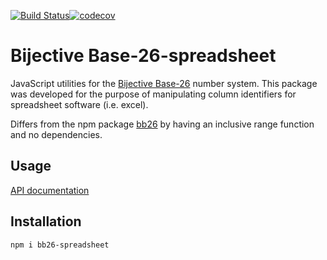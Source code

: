 [![Build Status](https://travis-ci.com/istareatscreens/bb26-spreadsheet.svg?branch=master)](https://travis-ci.com/istareatscreens/bb26-spreadsheet)[![codecov](https://codecov.io/gh/istareatscreens/bb26-spreadsheet/branch/master/graph/badge.svg)](https://codecov.io/gh/istareatscreens/bb26-spreadsheet)

# Bijective Base-26-spreadsheet

JavaScript utilities for the [Bijective Base-26](https://en.wikipedia.org/wiki/Bijective_numeration#The_bijective_base-26_system) number system. This package was developed for the purpose of manipulating column identifiers for spreadsheet software (i.e. excel).

Differs from the npm package [bb26](https://www.npmjs.com/package/bb26) by having an inclusive range function and no dependencies.

## Usage

[API documentation](https://istareatscreens.github.io/bb26-spreadsheet/)

## Installation

`npm i bb26-spreadsheet`
